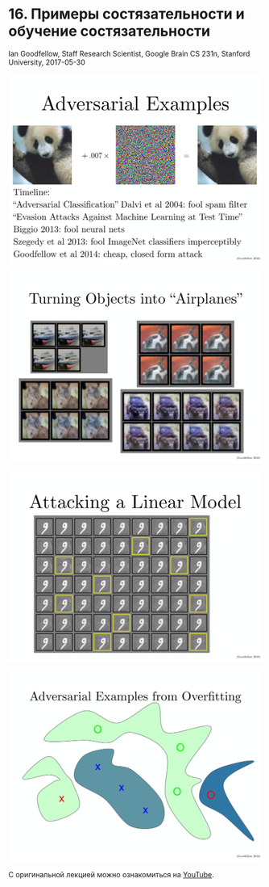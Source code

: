 # 16\. Примеры состязательности и обучение состязательности

Ian Goodfellow, Staff Research Scientist, Google Brain
CS 231n, Stanford University, 2017-05-30

![](https://raw.githubusercontent.com/AlexandrParkhomenko/ai/main/cs231n%20-%20Convolutional%20Neural%20Networks/ru/images/cs231n_2017_lecture16_page-0004.jpg)

![](https://raw.githubusercontent.com/AlexandrParkhomenko/ai/main/cs231n%20-%20Convolutional%20Neural%20Networks/ru/images/cs231n_2017_lecture16_page-0005.jpg)

![](https://raw.githubusercontent.com/AlexandrParkhomenko/ai/main/cs231n%20-%20Convolutional%20Neural%20Networks/ru/images/cs231n_2017_lecture16_page-0006.jpg)

![](https://raw.githubusercontent.com/AlexandrParkhomenko/ai/main/cs231n%20-%20Convolutional%20Neural%20Networks/ru/images/cs231n_2017_lecture16_page-0008.jpg)

С оригинальной лекцией можно ознакомиться на [YouTube](https://youtu.be/CIfsB_EYsVI).
